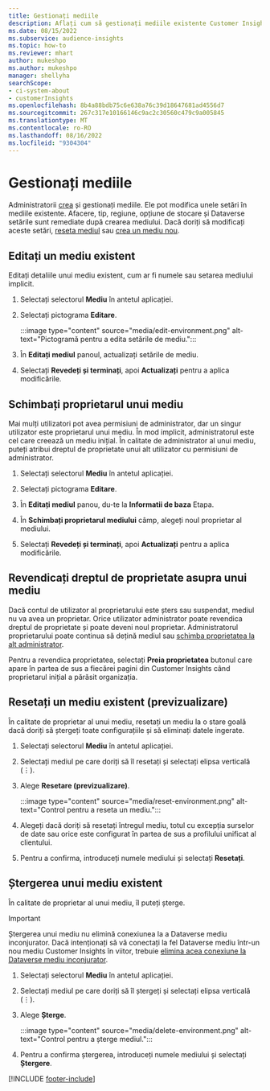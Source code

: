 ```yaml
---
title: Gestionați mediile
description: Aflați cum să gestionați mediile existente Customer Insights ca administrator.”
ms.date: 08/15/2022
ms.subservice: audience-insights
ms.topic: how-to
ms.reviewer: mhart
author: mukeshpo
ms.author: mukeshpo
manager: shellyha
searchScope:
- ci-system-about
- customerInsights
ms.openlocfilehash: 8b4a88bdb75c6e638a76c39d18647681ad4556d7
ms.sourcegitcommit: 267c317e10166146c9ac2c30560c479c9a005845
ms.translationtype: MT
ms.contentlocale: ro-RO
ms.lasthandoff: 08/16/2022
ms.locfileid: "9304304"
---
```

# <a name="manage-environments"></a>Gestionați mediile

Administratorii [crea](create-environment.md) și gestionați mediile. Ele pot modifica unele setări în mediile existente. Afacere, tip, regiune, opțiune de stocare și Dataverse setările sunt remediate după crearea mediului. Dacă doriți să modificați aceste setări, [reseta mediul](#reset-an-existing-environment-preview) sau [crea un mediu nou](create-environment.md).

## <a name="edit-an-existing-environment"></a>Editați un mediu existent

Editați detaliile unui mediu existent, cum ar fi numele sau setarea mediului implicit.

1. Selectați selectorul **Mediu** în antetul aplicației.

1. Selectați pictograma **Editare**.

   :::image type="content" source="media/edit-environment.png" alt-text="Pictogramă pentru a edita setările de mediu.":::

1. În **Editați mediul** panoul, actualizați setările de mediu.

1. Selectați **Revedeți și terminați**, apoi **Actualizați** pentru a aplica modificările.

## <a name="change-the-owner-of-an-environment"></a>Schimbați proprietarul unui mediu

Mai mulți utilizatori pot avea permisiuni de administrator, dar un singur utilizator este proprietarul unui mediu. În mod implicit, administratorul este cel care creează un mediu inițial. În calitate de administrator al unui mediu, puteți atribui dreptul de proprietate unui alt utilizator cu permisiuni de administrator.

1. Selectați selectorul **Mediu** în antetul aplicației.

1. Selectați pictograma **Editare**.

1. În **Editați mediul** panou, du-te la **Informatii de baza** Etapa.

1. În **Schimbați proprietarul mediului** câmp, alegeți noul proprietar al mediului.  

1. Selectați **Revedeți și terminați**, apoi **Actualizați** pentru a aplica modificările.

## <a name="claim-ownership-of-an-environment"></a>Revendicați dreptul de proprietate asupra unui mediu

Dacă contul de utilizator al proprietarului este șters sau suspendat, mediul nu va avea un proprietar. Orice utilizator administrator poate revendica dreptul de proprietate și poate deveni noul proprietar. Administratorul proprietarului poate continua să dețină mediul sau [schimba proprietatea la alt administrator](#change-the-owner-of-an-environment).

Pentru a revendica proprietatea, selectați **Preia proprietatea** butonul care apare în partea de sus a fiecărei pagini din Customer Insights când proprietarul inițial a părăsit organizația.

## <a name="reset-an-existing-environment-preview"></a>Resetați un mediu existent (previzualizare)

În calitate de proprietar al unui mediu, resetați un mediu la o stare goală dacă doriți să ștergeți toate configurațiile și să eliminați datele ingerate.

1. Selectați selectorul **Mediu** în antetul aplicației.

1. Selectați mediul pe care doriți să îl resetați și selectați elipsa verticală (&vellip;).

1. Alege **Resetare (previzualizare)**.

   :::image type="content" source="media/reset-environment.png" alt-text="Control pentru a reseta un mediu.":::

1. Alegeți dacă doriți să resetați întregul mediu, totul cu excepția surselor de date sau orice este configurat în partea de sus a profilului unificat al clientului.

1. Pentru a confirma, introduceți numele mediului și selectați **Resetați**.

## <a name="delete-an-existing-environment"></a>Ștergerea unui mediu existent

În calitate de proprietar al unui mediu, îl puteți șterge.

> [!IMPORTANT]
> Ștergerea unui mediu nu elimină conexiunea la a Dataverse mediu inconjurator. Dacă intenționați să vă conectați la fel Dataverse mediu într-un nou mediu Customer Insights în viitor, trebuie [elimina acea conexiune la Dataverse mediu inconjurator](customer-insights-dataverse.md#remove-an-existing-connection-to-a-dataverse-environment).

1. Selectați selectorul **Mediu** în antetul aplicației.

1. Selectați mediul pe care doriți să îl ștergeți și selectați elipsa verticală (&vellip;). 

1. Alege **Șterge**.

   :::image type="content" source="media/delete-environment.png" alt-text="Control pentru a șterge mediul.":::

1. Pentru a confirma ștergerea, introduceți numele mediului și selectați **Ștergere**.

[!INCLUDE [footer-include](includes/footer-banner.md)]
